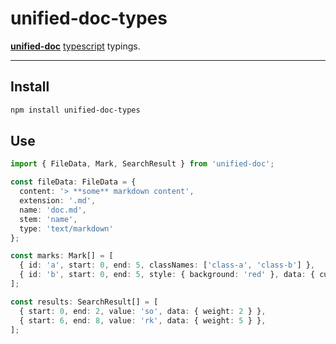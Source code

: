 # unified-doc-types

[**unified-doc**][unified-doc] [typescript][] typings.

---

## Install

```sh
npm install unified-doc-types
```

## Use

```ts
import { FileData, Mark, SearchResult } from 'unified-doc';

const fileData: FileData = {
  content: '> **some** markdown content',
  extension: '.md',
  name: 'doc.md',
  stem: 'name',
  type: 'text/markdown'
};

const marks: Mark[] = [
  { id: 'a', start: 0, end: 5, classNames: ['class-a', 'class-b'] },
  { id: 'b', start: 0, end: 5, style: { background: 'red' }, data: { custom: true } },
];

const results: SearchResult[] = [
  { start: 0, end: 2, value: 'so', data: { weight: 2 } },
  { start: 6, end: 8, value: 'rk', data: { weight: 5 } },
];
```

<!-- Definitions -->
[typescript]: https://github.com/microsoft/TypeScript
[unified-doc]: https://github.com/unified-doc/unified-doc
